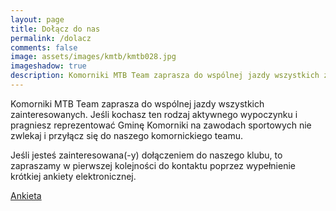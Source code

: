 ```yaml
---
layout: page
title: Dołącz do nas
permalink: /dolacz
comments: false
image: assets/images/kmtb/kmtb028.jpg
imageshadow: true
description: Komorniki MTB Team zaprasza do wspólnej jazdy wszystkich zainteresowanych. Jeśli kochasz ten rodzaj aktywnego wypoczynku i pragniesz reprezentować Gminę Komorniki na zawodach sportowych nie zwlekaj i przyłącz się do naszego komornickiego teamu.
---
```


Komorniki MTB Team zaprasza do wspólnej jazdy wszystkich zainteresowanych. Jeśli kochasz ten rodzaj aktywnego wypoczynku i pragniesz reprezentować Gminę Komorniki na zawodach sportowych nie zwlekaj i przyłącz się do naszego komornickiego teamu.

Jeśli jesteś zainteresowana(-y) dołączeniem do naszego klubu, to zapraszamy w pierwszej kolejności do kontaktu poprzez wypełnienie krótkiej ankiety elektronicznej.

<a class="btn btn-primary" role="button" target="_blank" href="http://bit.ly/kmtb-ankieta">Ankieta</a>

